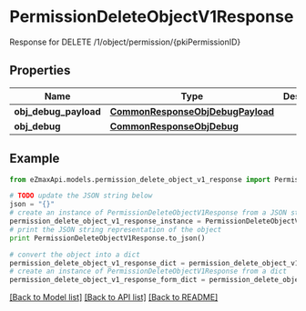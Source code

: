 # PermissionDeleteObjectV1Response

Response for DELETE /1/object/permission/{pkiPermissionID}

## Properties

Name | Type | Description | Notes
------------ | ------------- | ------------- | -------------
**obj_debug_payload** | [**CommonResponseObjDebugPayload**](CommonResponseObjDebugPayload.md) |  | 
**obj_debug** | [**CommonResponseObjDebug**](CommonResponseObjDebug.md) |  | [optional] 

## Example

```python
from eZmaxApi.models.permission_delete_object_v1_response import PermissionDeleteObjectV1Response

# TODO update the JSON string below
json = "{}"
# create an instance of PermissionDeleteObjectV1Response from a JSON string
permission_delete_object_v1_response_instance = PermissionDeleteObjectV1Response.from_json(json)
# print the JSON string representation of the object
print PermissionDeleteObjectV1Response.to_json()

# convert the object into a dict
permission_delete_object_v1_response_dict = permission_delete_object_v1_response_instance.to_dict()
# create an instance of PermissionDeleteObjectV1Response from a dict
permission_delete_object_v1_response_form_dict = permission_delete_object_v1_response.from_dict(permission_delete_object_v1_response_dict)
```
[[Back to Model list]](../README.md#documentation-for-models) [[Back to API list]](../README.md#documentation-for-api-endpoints) [[Back to README]](../README.md)


